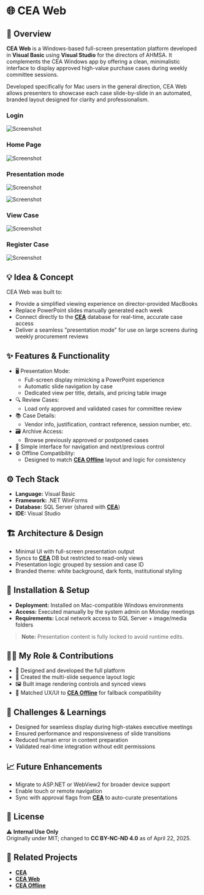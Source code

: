 # 🌐 CEA Web

## 🧭 Overview
**CEA Web** is a Windows-based full-screen presentation platform developed in **Visual Basic** using **Visual Studio** for the directors of AHMSA. It complements the CEA Windows app by offering a clean, minimalistic interface to display approved high-value purchase cases during weekly committee sessions.

Developed specifically for Mac users in the general direction, CEA Web allows presenters to showcase each case slide-by-slide in an automated, branded layout designed for clarity and professionalism.

### Login
![Screenshot](./assets/1.png)

### Home Page
![Screenshot](./assets/4.png)

### Presentation mode
![Screenshot](./assets/5.JPG)

![Screenshot](./assets/8.JPG)

### View Case
![Screenshot](./assets/10.png)

### Register Case
![Screenshot](./assets/22.png)

## 💡 Idea & Concept
CEA Web was built to:
- Provide a simplified viewing experience on director-provided MacBooks
- Replace PowerPoint slides manually generated each week
- Connect directly to the **[CEA](https://github.com/HermiloOrtega/CEA)** database for real-time, accurate case access
- Deliver a seamless "presentation mode" for use on large screens during weekly procurement reviews

## ✨ Features & Functionality
- 🖥 Presentation Mode:
  - Full-screen display mimicking a PowerPoint experience
  - Automatic slide navigation by case
  - Dedicated view per title, details, and pricing table image
- 🔍 Review Cases:
  - Load only approved and validated cases for committee review
- 📚 Case Details:
  - Vendor info, justification, contract reference, session number, etc.
- 🗃 Archive Access:
  - Browse previously approved or postponed cases
- 🔧 Simple interface for navigation and next/previous control
- ⚙️ Offline Compatibility:
  - Designed to match **[CEA Offline](https://github.com/HermiloOrtega/CEA-Offline)** layout and logic for consistency

## ⚙️ Tech Stack
- **Language:** Visual Basic
- **Framework:** .NET WinForms
- **Database:** SQL Server (shared with **[CEA](https://github.com/HermiloOrtega/CEA)**)
- **IDE:** Visual Studio

## 🏗 Architecture & Design
- Minimal UI with full-screen presentation output
- Syncs to **[CEA](https://github.com/HermiloOrtega/CEA)** DB but restricted to read-only views
- Presentation logic grouped by session and case ID
- Branded theme: white background, dark fonts, institutional styling

## 🚀 Installation & Setup
- **Deployment:** Installed on Mac-compatible Windows environments
- **Access:** Executed manually by the system admin on Monday meetings
- **Requirements:** Local network access to SQL Server + image/media folders

> **Note:** Presentation content is fully locked to avoid runtime edits.

## 🧑‍💻 My Role & Contributions
- 💼 Designed and developed the full platform
- 🧱 Created the multi-slide sequence layout logic
- 🖼 Built image rendering controls and synced views
- 🎯 Matched UX/UI to **[CEA Offline](https://github.com/HermiloOrtega/CEA-Offline)** for fallback compatibility

## 🧗 Challenges & Learnings
- Designed for seamless display during high-stakes executive meetings
- Ensured performance and responsiveness of slide transitions
- Reduced human error in content preparation
- Validated real-time integration without edit permissions

## 📈 Future Enhancements
- Migrate to ASP.NET or WebView2 for broader device support
- Enable touch or remote navigation
- Sync with approval flags from **[CEA](https://github.com/HermiloOrtega/CEA)** to auto-curate presentations

## 🪪 License
⚠️ **Internal Use Only**  
Originally under MIT; changed to **CC BY-NC-ND 4.0** as of April 22, 2025.

## 🔗 Related Projects
- **[CEA](https://github.com/HermiloOrtega/CEA)**
- **[CEA Web](https://github.com/HermiloOrtega/CEA-Web)**
- **[CEA Offline](https://github.com/HermiloOrtega/CEA-Offline)**